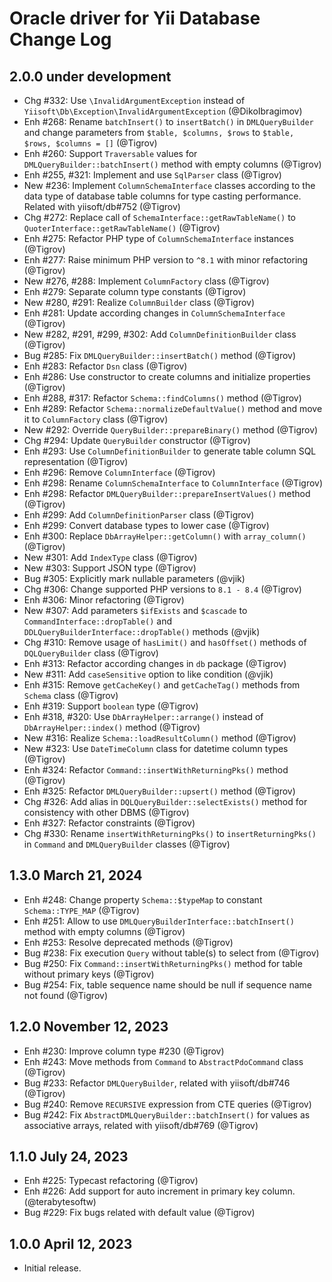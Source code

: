 # Oracle driver for Yii Database Change Log

## 2.0.0 under development

- Chg #332: Use `\InvalidArgumentException` instead of `Yiisoft\Db\Exception\InvalidArgumentException` (@DikoIbragimov)
- Enh #268: Rename `batchInsert()` to `insertBatch()` in `DMLQueryBuilder` and change parameters 
  from `$table, $columns, $rows` to `$table, $rows, $columns = []` (@Tigrov)
- Enh #260: Support `Traversable` values for `DMLQueryBuilder::batchInsert()` method with empty columns (@Tigrov)
- Enh #255, #321: Implement and use `SqlParser` class (@Tigrov)
- New #236: Implement `ColumnSchemaInterface` classes according to the data type of database table columns
  for type casting performance. Related with yiisoft/db#752 (@Tigrov)
- Chg #272: Replace call of `SchemaInterface::getRawTableName()` to `QuoterInterface::getRawTableName()` (@Tigrov)
- Enh #275: Refactor PHP type of `ColumnSchemaInterface` instances (@Tigrov)
- Enh #277: Raise minimum PHP version to `^8.1` with minor refactoring (@Tigrov)
- New #276, #288: Implement `ColumnFactory` class (@Tigrov)
- Enh #279: Separate column type constants (@Tigrov)
- New #280, #291: Realize `ColumnBuilder` class (@Tigrov)
- Enh #281: Update according changes in `ColumnSchemaInterface` (@Tigrov)
- New #282, #291, #299, #302: Add `ColumnDefinitionBuilder` class (@Tigrov)
- Bug #285: Fix `DMLQueryBuilder::insertBatch()` method (@Tigrov)
- Enh #283: Refactor `Dsn` class (@Tigrov)
- Enh #286: Use constructor to create columns and initialize properties (@Tigrov)
- Enh #288, #317: Refactor `Schema::findColumns()` method (@Tigrov)
- Enh #289: Refactor `Schema::normalizeDefaultValue()` method and move it to `ColumnFactory` class (@Tigrov)
- New #292: Override `QueryBuilder::prepareBinary()` method (@Tigrov)
- Chg #294: Update `QueryBuilder` constructor (@Tigrov)
- Enh #293: Use `ColumnDefinitionBuilder` to generate table column SQL representation (@Tigrov)
- Enh #296: Remove `ColumnInterface` (@Tigrov)
- Enh #298: Rename `ColumnSchemaInterface` to `ColumnInterface` (@Tigrov)
- Enh #298: Refactor `DMLQueryBuilder::prepareInsertValues()` method (@Tigrov)
- Enh #299: Add `ColumnDefinitionParser` class (@Tigrov)
- Enh #299: Convert database types to lower case (@Tigrov)
- Enh #300: Replace `DbArrayHelper::getColumn()` with `array_column()` (@Tigrov)
- New #301: Add `IndexType` class (@Tigrov)
- New #303: Support JSON type (@Tigrov)
- Bug #305: Explicitly mark nullable parameters (@vjik)
- Chg #306: Change supported PHP versions to `8.1 - 8.4` (@Tigrov)
- Enh #306: Minor refactoring (@Tigrov)
- New #307: Add parameters `$ifExists` and `$cascade` to `CommandInterface::dropTable()` and
  `DDLQueryBuilderInterface::dropTable()` methods (@vjik)
- Chg #310: Remove usage of `hasLimit()` and `hasOffset()` methods of `DQLQueryBuilder` class (@Tigrov)
- Enh #313: Refactor according changes in `db` package (@Tigrov)
- New #311: Add `caseSensitive` option to like condition (@vjik)
- Enh #315: Remove `getCacheKey()` and `getCacheTag()` methods from `Schema` class (@Tigrov)
- Enh #319: Support `boolean` type (@Tigrov)
- Enh #318, #320: Use `DbArrayHelper::arrange()` instead of `DbArrayHelper::index()` method (@Tigrov)
- New #316: Realize `Schema::loadResultColumn()` method (@Tigrov)
- New #323: Use `DateTimeColumn` class for datetime column types (@Tigrov)
- Enh #324: Refactor `Command::insertWithReturningPks()` method (@Tigrov)
- Enh #325: Refactor `DMLQueryBuilder::upsert()` method (@Tigrov)
- Chg #326: Add alias in `DQLQueryBuilder::selectExists()` method for consistency with other DBMS (@Tigrov)
- Enh #327: Refactor constraints (@Tigrov)
- Chg #330: Rename `insertWithReturningPks()` to `insertReturningPks()` in `Command` and `DMLQueryBuilder` classes (@Tigrov)

## 1.3.0 March 21, 2024

- Enh #248: Change property `Schema::$typeMap` to constant `Schema::TYPE_MAP` (@Tigrov)
- Enh #251: Allow to use `DMLQueryBuilderInterface::batchInsert()` method with empty columns (@Tigrov)
- Enh #253: Resolve deprecated methods (@Tigrov)
- Bug #238: Fix execution `Query` without table(s) to select from (@Tigrov)
- Bug #250: Fix `Command::insertWithReturningPks()` method for table without primary keys (@Tigrov)
- Bug #254: Fix, table sequence name should be null if sequence name not found (@Tigrov)

## 1.2.0 November 12, 2023

- Enh #230: Improve column type #230 (@Tigrov)
- Enh #243: Move methods from `Command` to `AbstractPdoCommand` class (@Tigrov)
- Bug #233: Refactor `DMLQueryBuilder`, related with yiisoft/db#746 (@Tigrov)
- Bug #240: Remove `RECURSIVE` expression from CTE queries (@Tigrov)
- Bug #242: Fix `AbstractDMLQueryBuilder::batchInsert()` for values as associative arrays, 
  related with yiisoft/db#769 (@Tigrov)

## 1.1.0 July 24, 2023

- Enh #225: Typecast refactoring (@Tigrov)
- Enh #226: Add support for auto increment in primary key column. (@terabytesoftw)
- Bug #229: Fix bugs related with default value (@Tigrov)

## 1.0.0 April 12, 2023

- Initial release.
